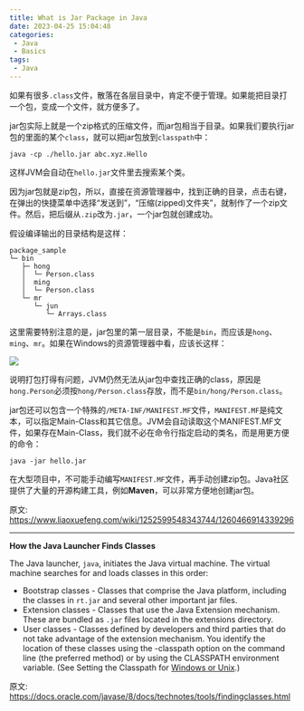 ```yaml
---
title: What is Jar Package in Java
date: 2023-04-25 15:04:48
categories:
 - Java
 - Basics
tags:
 - Java
---
```


如果有很多`.class`文件，散落在各层目录中，肯定不便于管理。如果能把目录打一个包，变成一个文件，就方便多了。

jar包实际上就是一个zip格式的压缩文件，而jar包相当于目录。如果我们要执行jar包的里面的某个`class`，就可以把jar包放到`classpath`中：

```
java -cp ./hello.jar abc.xyz.Hello
```

这样JVM会自动在`hello.jar`文件里去搜索某个类。

因为jar包就是zip包，所以，直接在资源管理器中，找到正确的目录，点击右键，在弹出的快捷菜单中选择“发送到”，“压缩(zipped)文件夹”，就制作了一个zip文件。然后，把后缀从`.zip`改为`.jar`，一个jar包就创建成功。

假设编译输出的目录结构是这样：

```
package_sample
└─ bin
   ├─ hong
   │  └─ Person.class
   │  ming
   │  └─ Person.class
   └─ mr
      └─ jun
         └─ Arrays.class
```

这里需要特别注意的是，jar包里的第一层目录，不能是`bin`，而应该是`hong`、`ming`、`mr`。如果在Windows的资源管理器中看，应该长这样：

![](a.png)

说明打包打得有问题，JVM仍然无法从jar包中查找正确的class，原因是`hong.Person`必须按`hong/Person.class`存放，而不是`bin/hong/Person.class`。

jar包还可以包含一个特殊的`/META-INF/MANIFEST.MF`文件，`MANIFEST.MF`是纯文本，可以指定Main-Class和其它信息。JVM会自动读取这个MANIFEST.MF文件，如果存在Main-Class，我们就不必在命令行指定启动的类名，而是用更方便的命令：

```shell
java -jar hello.jar
```

在大型项目中，不可能手动编写`MANIFEST.MF`文件，再手动创建zip包。Java社区提供了大量的开源构建工具，例如**Maven**，可以非常方便地创建jar包。

原文: https://www.liaoxuefeng.com/wiki/1252599548343744/1260466914339296

---

**How the Java Launcher Finds Classes**

The Java launcher, `java`, initiates the Java virtual machine. The virtual machine searches for and loads classes in this order:

- Bootstrap classes - Classes that comprise the Java platform, including the classes in `rt.jar` and several other important jar files.
- Extension classes - Classes that use the Java Extension mechanism. These are bundled as `.jar` files located in the extensions directory.
- User classes - Classes defined by developers and third parties that do not take advantage of the extension mechanism. You identify the location of these classes using the -classpath option on the command line (the preferred method) or by using the CLASSPATH environment variable. (See Setting the Classpath for [Windows or Unix](https://docs.oracle.com/javase/8/docs/technotes/tools/unix/classpath.html).)


原文: https://docs.oracle.com/javase/8/docs/technotes/tools/findingclasses.html
